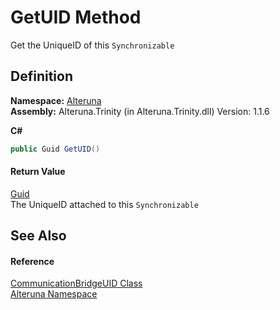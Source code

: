 # GetUID Method


Get the UniqueID of this `Synchronizable`



## Definition
**Namespace:** <a href="N_Alteruna">Alteruna</a>  
**Assembly:** Alteruna.Trinity (in Alteruna.Trinity.dll) Version: 1.1.6

**C#**
``` C#
public Guid GetUID()
```



#### Return Value
<a href="https://learn.microsoft.com/dotnet/api/system.guid" target="_blank" rel="noopener noreferrer">Guid</a>  
The UniqueID attached to this `Synchronizable`

## See Also


#### Reference
<a href="T_Alteruna_CommunicationBridgeUID">CommunicationBridgeUID Class</a>  
<a href="N_Alteruna">Alteruna Namespace</a>  
